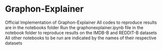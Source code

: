 # Graphon-Explainer
Official Implementation of Graphon-Explainer
All codes to reproduce results are in the notebooks folder
Run the graphonexplainer.ipynb file in the notebook folder to reproduce results on the IMDB-B and REDDIT-B datasets
All other notebooks to be run are indicated by the names of their respective datasets

